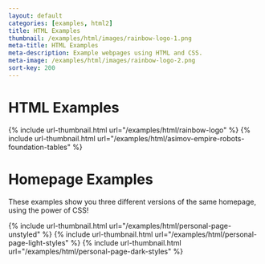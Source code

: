 ```yaml
---
layout: default
categories: [examples, html2]
title: HTML Examples
thumbnail: /examples/html/images/rainbow-logo-1.png
meta-title: HTML Examples
meta-description: Example webpages using HTML and CSS.
meta-image: /examples/html/images/rainbow-logo-2.png
sort-key: 200
---
```


# HTML Examples

{% include url-thumbnail.html url="/examples/html/rainbow-logo" %}
{% include url-thumbnail.html url="/examples/html/asimov-empire-robots-foundation-tables" %}


# Homepage Examples

These examples show you three different versions of the same homepage, using the power of CSS! 

{% include url-thumbnail.html url="/examples/html/personal-page-unstyled" %}
{% include url-thumbnail.html url="/examples/html/personal-page-light-styles" %}
{% include url-thumbnail.html url="/examples/html/personal-page-dark-styles" %}
